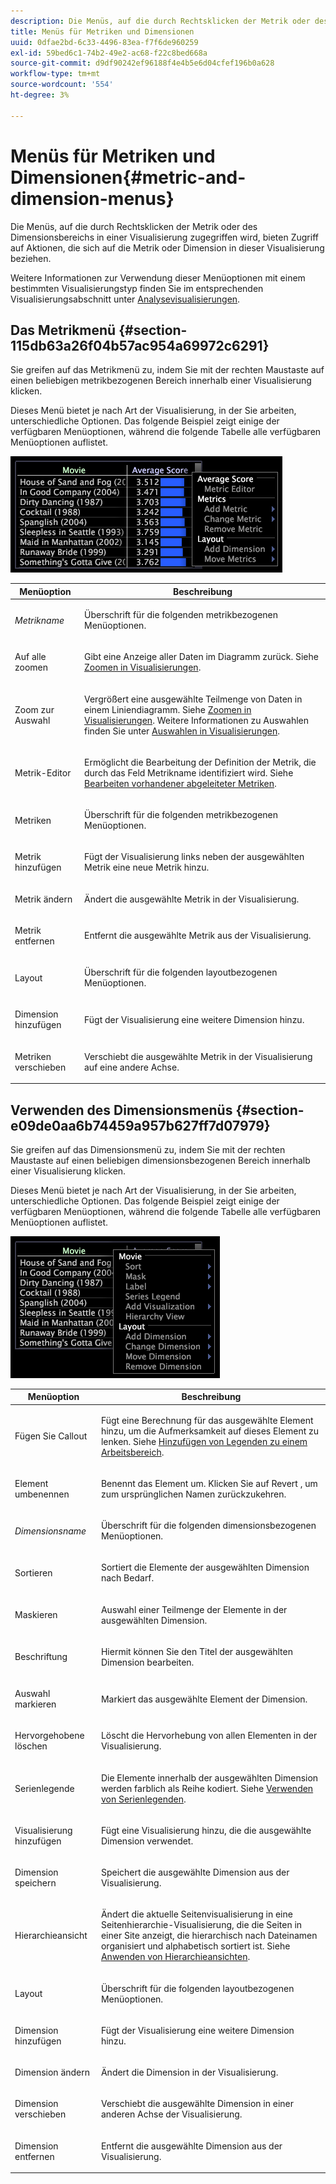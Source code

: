 ```yaml
---
description: Die Menüs, auf die durch Rechtsklicken der Metrik oder des Dimensionsbereichs in einer Visualisierung zugegriffen wird, bieten Zugriff auf Aktionen, die sich auf die Metrik oder Dimension in dieser Visualisierung beziehen.
title: Menüs für Metriken und Dimensionen
uuid: 0dfae2bd-6c33-4496-83ea-f7f6de960259
exl-id: 59bed6c1-74b2-49e2-ac68-f22c8bed668a
source-git-commit: d9df90242ef96188f4e4b5e6d04cfef196b0a628
workflow-type: tm+mt
source-wordcount: '554'
ht-degree: 3%

---
```


# Menüs für Metriken und Dimensionen{#metric-and-dimension-menus}

Die Menüs, auf die durch Rechtsklicken der Metrik oder des Dimensionsbereichs in einer Visualisierung zugegriffen wird, bieten Zugriff auf Aktionen, die sich auf die Metrik oder Dimension in dieser Visualisierung beziehen.

Weitere Informationen zur Verwendung dieser Menüoptionen mit einem bestimmten Visualisierungstyp finden Sie im entsprechenden Visualisierungsabschnitt unter [Analysevisualisierungen](../../../home/c-get-started/c-analysis-vis/c-analysis-vis.md).

## Das Metrikmenü {#section-115db63a26f04b57ac954a69972c6291}

Sie greifen auf das Metrikmenü zu, indem Sie mit der rechten Maustaste auf einen beliebigen metrikbezogenen Bereich innerhalb einer Visualisierung klicken.

Dieses Menü bietet je nach Art der Visualisierung, in der Sie arbeiten, unterschiedliche Optionen. Das folgende Beispiel zeigt einige der verfügbaren Menüoptionen, während die folgende Tabelle alle verfügbaren Menüoptionen auflistet.

![](assets/mnu_Metric.png)

<table id="table_81EFAC2D754843DD98C2DDF81A35A2B4"> 
 <thead> 
  <tr> 
   <th colname="col1" class="entry"> Menüoption </th> 
   <th colname="col2" class="entry"> Beschreibung </th> 
  </tr> 
 </thead>
 <tbody> 
  <tr> 
   <td colname="col1"> <i>Metrikname</i> </td> 
   <td colname="col2"> <p>Überschrift für die folgenden metrikbezogenen Menüoptionen. </p> </td> 
  </tr> 
  <tr> 
   <td colname="col1"> <p>Auf alle zoomen </p> </td> 
   <td colname="col2"> <p>Gibt eine Anzeige aller Daten im Diagramm zurück. Siehe <a href="../../../home/c-get-started/c-vis/c-zoom-vis.md#concept-7e33670bb5344f78a316f1a84cc20530"> Zoomen in Visualisierungen</a>. </p> </td> 
  </tr> 
  <tr> 
   <td colname="col1"> <p>Zoom zur Auswahl </p> </td> 
   <td colname="col2"> <p>Vergrößert eine ausgewählte Teilmenge von Daten in einem Liniendiagramm. Siehe <a href="../../../home/c-get-started/c-vis/c-zoom-vis.md#concept-7e33670bb5344f78a316f1a84cc20530"> Zoomen in Visualisierungen</a>. Weitere Informationen zu Auswahlen finden Sie unter <a href="../../../home/c-get-started/c-vis/c-sel-vis/c-sel-vis.md#concept-012870ec22c7476e9afbf3b8b2515746"> Auswahlen in Visualisierungen</a>. </p> </td> 
  </tr> 
  <tr> 
   <td colname="col1"> <p>Metrik-Editor </p> </td> 
   <td colname="col2"> <p>Ermöglicht die Bearbeitung der Definition der Metrik, die durch das Feld Metrikname identifiziert wird. Siehe <a href="../../../home/c-get-started/c-admin-intrf/c-prof-mgr/c-drvd-mtrcs.md#section-db6d924cf4e14bcc8d57cfe1059fc797"> Bearbeiten vorhandener abgeleiteter Metriken</a>. </p> </td> 
  </tr> 
  <tr> 
   <td colname="col1"> <p>Metriken </p> </td> 
   <td colname="col2"> <p>Überschrift für die folgenden metrikbezogenen Menüoptionen. </p> </td> 
  </tr> 
  <tr> 
   <td colname="col1"> <p>Metrik hinzufügen </p> </td> 
   <td colname="col2"> <p>Fügt der Visualisierung links neben der ausgewählten Metrik eine neue Metrik hinzu. </p> </td> 
  </tr> 
  <tr> 
   <td colname="col1"> <p>Metrik ändern </p> </td> 
   <td colname="col2"> <p>Ändert die ausgewählte Metrik in der Visualisierung. </p> </td> 
  </tr> 
  <tr> 
   <td colname="col1"> <p>Metrik entfernen </p> </td> 
   <td colname="col2"> <p>Entfernt die ausgewählte Metrik aus der Visualisierung. </p> </td> 
  </tr> 
  <tr> 
   <td colname="col1"> <p>Layout </p> </td> 
   <td colname="col2"> <p>Überschrift für die folgenden layoutbezogenen Menüoptionen. </p> </td> 
  </tr> 
  <tr> 
   <td colname="col1"> <p>Dimension hinzufügen </p> </td> 
   <td colname="col2"> <p>Fügt der Visualisierung eine weitere Dimension hinzu. </p> </td> 
  </tr> 
  <tr> 
   <td colname="col1"> <p>Metriken verschieben </p> </td> 
   <td colname="col2"> <p>Verschiebt die ausgewählte Metrik in der Visualisierung auf eine andere Achse. </p> </td> 
  </tr> 
 </tbody> 
</table>

## Verwenden des Dimensionsmenüs {#section-e09de0aa6b74459a957b627ff7d07979}

Sie greifen auf das Dimensionsmenü zu, indem Sie mit der rechten Maustaste auf einen beliebigen dimensionsbezogenen Bereich innerhalb einer Visualisierung klicken.

Dieses Menü bietet je nach Art der Visualisierung, in der Sie arbeiten, unterschiedliche Optionen. Das folgende Beispiel zeigt einige der verfügbaren Menüoptionen, während die folgende Tabelle alle verfügbaren Menüoptionen auflistet.

![](assets/mnu_Dimension.png)

<table id="table_D8BB675B710B48A783B1C9EB206033E9"> 
 <thead> 
  <tr> 
   <th colname="col1" class="entry"> Menüoption </th> 
   <th colname="col2" class="entry"> Beschreibung </th> 
  </tr> 
 </thead>
 <tbody> 
  <tr> 
   <td colname="col1"> <p>Fügen Sie Callout </p> </td> 
   <td colname="col2"> <p>Fügt eine Berechnung für das ausgewählte Element hinzu, um die Aufmerksamkeit auf dieses Element zu lenken. Siehe <a href="../../../home/c-get-started/c-vis/c-call-wkspc.md#concept-212b09e763044d938987b4a9c658adc0"> Hinzufügen von Legenden zu einem Arbeitsbereich</a>. </p> </td> 
  </tr> 
  <tr> 
   <td colname="col1"> <p>Element umbenennen </p> </td> 
   <td colname="col2"> <p>Benennt das Element um. Klicken Sie auf <span class="uicontrol"> Revert</span> , um zum ursprünglichen Namen zurückzukehren. </p> </td> 
  </tr> 
  <tr> 
   <td colname="col1"> <p><i>Dimensionsname</i> </p> </td> 
   <td colname="col2"> <p>Überschrift für die folgenden dimensionsbezogenen Menüoptionen. </p> </td> 
  </tr> 
  <tr> 
   <td colname="col1"> <p>Sortieren </p> </td> 
   <td colname="col2"> <p>Sortiert die Elemente der ausgewählten Dimension nach Bedarf. </p> </td> 
  </tr> 
  <tr> 
   <td colname="col1"> <p>Maskieren </p> </td> 
   <td colname="col2"> <p>Auswahl einer Teilmenge der Elemente in der ausgewählten Dimension. </p> </td> 
  </tr> 
  <tr> 
   <td colname="col1"> <p>Beschriftung </p> </td> 
   <td colname="col2"> <p>Hiermit können Sie den Titel der ausgewählten Dimension bearbeiten. </p> </td> 
  </tr> 
  <tr> 
   <td colname="col1"> <p>Auswahl markieren </p> </td> 
   <td colname="col2"> <p>Markiert das ausgewählte Element der Dimension. </p> </td> 
  </tr> 
  <tr> 
   <td colname="col1"> <p>Hervorgehobene löschen </p> </td> 
   <td colname="col2"> <p>Löscht die Hervorhebung von allen Elementen in der Visualisierung. </p> </td> 
  </tr> 
  <tr> 
   <td colname="col1"> <p>Serienlegende </p> </td> 
   <td colname="col2"> <p>Die Elemente innerhalb der ausgewählten Dimension werden farblich als Reihe kodiert. Siehe <a href="../../../home/c-get-started/c-analysis-vis/c-tables/c-srs-leg.md#concept-c48042a705524bc4b63cd6f24874cc12"> Verwenden von Serienlegenden</a>. </p> </td> 
  </tr> 
  <tr> 
   <td colname="col1"> <p>Visualisierung hinzufügen </p> </td> 
   <td colname="col2"> <p>Fügt eine Visualisierung hinzu, die die ausgewählte Dimension verwendet. </p> </td> 
  </tr> 
  <tr> 
   <td colname="col1"> <p>Dimension speichern </p> </td> 
   <td colname="col2"> <p>Speichert die ausgewählte Dimension aus der Visualisierung. </p> </td> 
  </tr> 
  <tr> 
   <td colname="col1"> <p>Hierarchieansicht </p> </td> 
   <td colname="col2"> <p>Ändert die aktuelle Seitenvisualisierung in eine Seitenhierarchie-Visualisierung, die die Seiten in einer Site anzeigt, die hierarchisch nach Dateinamen organisiert und alphabetisch sortiert ist. Siehe <a href="../../../home/c-get-started/c-analysis-vis/c-tables/c-hier-vews.md#concept-b461183424a841eb94f8143a0eaf9bff"> Anwenden von Hierarchieansichten</a>. </p> </td> 
  </tr> 
  <tr> 
   <td colname="col1"> <p>Layout </p> </td> 
   <td colname="col2"> <p>Überschrift für die folgenden layoutbezogenen Menüoptionen. </p> </td> 
  </tr> 
  <tr> 
   <td colname="col1"> <p>Dimension hinzufügen </p> </td> 
   <td colname="col2"> <p>Fügt der Visualisierung eine weitere Dimension hinzu. </p> </td> 
  </tr> 
  <tr> 
   <td colname="col1"> <p>Dimension ändern </p> </td> 
   <td colname="col2"> <p>Ändert die Dimension in der Visualisierung. </p> </td> 
  </tr> 
  <tr> 
   <td colname="col1"> <p>Dimension verschieben </p> </td> 
   <td colname="col2"> <p>Verschiebt die ausgewählte Dimension in einer anderen Achse der Visualisierung. </p> </td> 
  </tr> 
  <tr> 
   <td colname="col1"> <p>Dimension entfernen </p> </td> 
   <td colname="col2"> <p>Entfernt die ausgewählte Dimension aus der Visualisierung. </p> </td> 
  </tr> 
 </tbody> 
</table>
